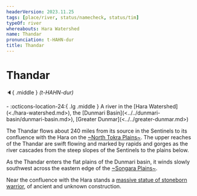 ```yaml
---
headerVersion: 2023.11.25
tags: [place/river, status/namecheck, status/tim]
typeOf: river
whereabouts: Hara Watershed
name: Thandar
pronunciation: t-HAHN-dur
title: Thandar
---
```


# Thandar
:speaker:{ .middle } *(t-HAHN-dur)*  
<div class="grid cards ext-narrow-margin ext-one-column" markdown>
-    :octicons-location-24:{ .lg .middle } A river in the [Hara Watershed](<./hara-watershed.md>), the [Dunmari Basin](<../../dunmari-basin/dunmari-basin.md>), [Greater Dunmar](<../../greater-dunmar.md>)  
</div>


The Thandar flows about 240 miles from its source in the Sentinels to its confluence with the Hara on the [~North Tokra Plains~](<../../dunmari-basin/north-tokra-plains.md>). The upper reaches of the Thandar are swift flowing and marked by rapids and gorges as the river cascades from the steep slopes of the Sentinels to the plains below. 

As the Thandar enters the flat plains of the Dunmari basin, it winds slowly southwest across the eastern edge of the [~Songara Plains~](<../../dunmari-basin/songara-plains.md>). 

Near the confluence with the Hara stands a [massive statue of stoneborn warrior](<../../dunmari-basin/stoneborn-statue-dungeon.md>), of ancient and unknown construction. 

